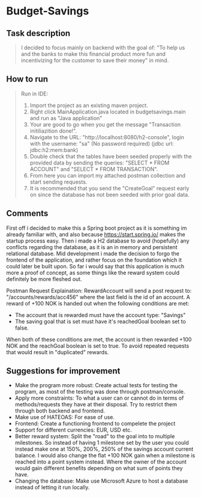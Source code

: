 # Budget-Savings

## Task description
> I decided to focus mainly on backend with the goal of: "To help us and the banks to make this financial product more fun and incentivizing for the customer to save their money" in mind.
> 


## How to run
> Run in IDE:
> 1. Import the project as an existing maven project.
> 2. Right click MainApplication.java located in budgetsavings.main and run as "Java application"
> 3. Your are good to go when you get the message "Transaction initiliazition done!".
> 4. Navigate to the URL: "http://localhost:8080/h2-console", login with the username: "sa" (No password required) (jdbc url: jdbc:h2:mem:bank)
> 5. Double check that the tables have been seeded properly with the provided data by sending the queries: "SELECT * FROM ACCOUNT" and "SELECT * FROM TRANSACTION".
> 6. From here you can import my attached postman collection and start sending requests.
> 7. It is recommended that you send the "CreateGoal" request early on since the database has not been seeded with prior goal data.

## Comments
First off i decided to make this a Spring boot project as it is something im already familiar with, and also because https://start.spring.io/ makes the startup process easy.
Then i made a H2 database to avoid (hopefully) any conflicts regarding the database, as it is an in memory and persistent relational database.
Mid development i made the decision to forgo the frontend of the application, and rather focus on the foundation which it could later be built upon.
So far i would say that this application is much more a proof of concept, as some things like the reward system could definitely be more fleshed out.

Postman Request Explaination:
RewardAccount will send a post request to: "/accounts/rewards/acc456" where the last field is the id of an account. A reward of +100 NOK is handed out when the following conditions are met:
- The account that is rewarded must have the account type: "Savings"
- The saving goal that is set must have it's reachedGoal boolean set to false.
  
When both of these conditions are met, the account is then rewarded +100 NOK and the reachGoal boolean is set to true. To avoid repeated requests that would result in "duplicated" rewards.

## Suggestions for improvement
- Make the program more robust: Create actual tests for testing the program, as most of the testing was done through postman/console.
- Apply more constraints: To what a user can or cannot do in terms of methods/requests they have at their disposal. Try to restrict them through both backend and frontend.
- Make use of HATEOAS: For ease of use.
- Frontend: Create a functioning frontend to compelete the project
- Support for different currencies: EUR, USD etc.
- Better reward system: Split the "road" to the goal into to multiple milestones. So instead of having 1 milestone set by the user you could instead make one at 150%, 200%, 250% of the savings account current balance. I would also change the flat +100 NOK gain when a milestone is reached into a point system instead. Where the owner of the account would gain different benefits depending on what sum of points they have.
- Changing the database: Make use Microsoft Azure to host a database instead of letting it run locally.
